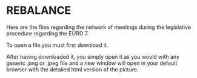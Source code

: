 # REBALANCE
Here are the files regarding the network of meetings during the legislative procedure regarding the EURO 7.

To open a file you must first download it.

After having downloaded it, you simply open it as you would with any generic .png or .jpeg file and a new window will open in your default browser with the detailed html version of the picture. 
